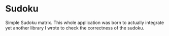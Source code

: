 # Sudoku

Simple Sudoku matrix. This whole application was born to actually
integrate yet another library I wrote to check the correctness of the
sudoku.